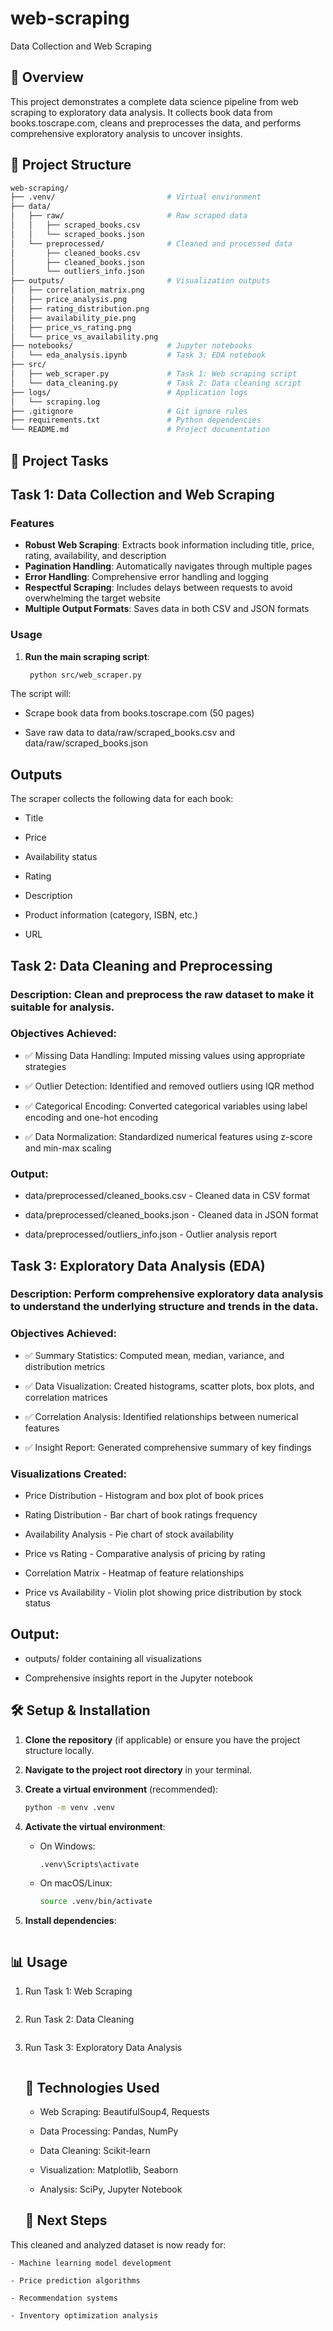 # web-scraping

Data Collection and Web Scraping

## 📌 Overview

This project demonstrates a complete data science pipeline from web scraping to exploratory data analysis. It collects book data from books.toscrape.com, cleans and preprocesses the data, and performs comprehensive exploratory analysis to uncover insights.

## 📂 Project Structure

```bash
web-scraping/
├── .venv/                         # Virtual environment
├── data/
│   ├── raw/                       # Raw scraped data
│   │   ├── scraped_books.csv
│   │   └── scraped_books.json
│   └── preprocessed/              # Cleaned and processed data
│       ├── cleaned_books.csv
│       ├── cleaned_books.json
│       └── outliers_info.json
├── outputs/                       # Visualization outputs
│   ├── correlation_matrix.png
│   ├── price_analysis.png
│   ├── rating_distribution.png
│   ├── availability_pie.png
│   ├── price_vs_rating.png
│   └── price_vs_availability.png
├── notebooks/                     # Jupyter notebooks
│   └── eda_analysis.ipynb         # Task 3: EDA notebook
├── src/
│   ├── web_scraper.py             # Task 1: Web scraping script
│   └── data_cleaning.py           # Task 2: Data cleaning script
├── logs/                          # Application logs
│   └── scraping.log
├── .gitignore                     # Git ignore rules
├── requirements.txt               # Python dependencies
└── README.md                      # Project documentation
```

## 🚀 Project Tasks

## Task 1: Data Collection and Web Scraping

### Features

- **Robust Web Scraping**: Extracts book information including title, price, rating, availability, and description
- **Pagination Handling**: Automatically navigates through multiple pages
- **Error Handling**: Comprehensive error handling and logging
- **Respectful Scraping**: Includes delays between requests to avoid overwhelming the target website
- **Multiple Output Formats**: Saves data in both CSV and JSON formats

### Usage

1. **Run the main scraping script**:
   ```bash
    python src/web_scraper.py
   ```

The script will:

- Scrape book data from books.toscrape.com (50 pages)

- Save raw data to data/raw/scraped_books.csv and data/raw/scraped_books.json

## Outputs

The scraper collects the following data for each book:

- Title

- Price

- Availability status

- Rating

- Description

- Product information (category, ISBN, etc.)

- URL

## Task 2: Data Cleaning and Preprocessing

### Description: Clean and preprocess the raw dataset to make it suitable for analysis.

### Objectives Achieved:

- ✅ Missing Data Handling: Imputed missing values using appropriate strategies

- ✅ Outlier Detection: Identified and removed outliers using IQR method

- ✅ Categorical Encoding: Converted categorical variables using label encoding and one-hot encoding

- ✅ Data Normalization: Standardized numerical features using z-score and min-max scaling

### Output:

- data/preprocessed/cleaned_books.csv - Cleaned data in CSV format

- data/preprocessed/cleaned_books.json - Cleaned data in JSON format

- data/preprocessed/outliers_info.json - Outlier analysis report

## Task 3: Exploratory Data Analysis (EDA)

### Description: Perform comprehensive exploratory data analysis to understand the underlying structure and trends in the data.

### Objectives Achieved:

- ✅ Summary Statistics: Computed mean, median, variance, and distribution metrics

- ✅ Data Visualization: Created histograms, scatter plots, box plots, and correlation matrices

- ✅ Correlation Analysis: Identified relationships between numerical features

- ✅ Insight Report: Generated comprehensive summary of key findings

### Visualizations Created:

- Price Distribution - Histogram and box plot of book prices

- Rating Distribution - Bar chart of book ratings frequency

- Availability Analysis - Pie chart of stock availability

- Price vs Rating - Comparative analysis of pricing by rating

- Correlation Matrix - Heatmap of feature relationships

- Price vs Availability - Violin plot showing price distribution by stock status

## Output:

- outputs/ folder containing all visualizations

- Comprehensive insights report in the Jupyter notebook

## 🛠️ Setup & Installation

1.  **Clone the repository** (if applicable) or ensure you have the project structure locally.
2.  **Navigate to the project root directory** in your terminal.
3.  **Create a virtual environment** (recommended):
    ```bash
    python -m venv .venv
    ```
4.  **Activate the virtual environment**:
    - On Windows:
      ```bash
      .venv\Scripts\activate
      ```
    - On macOS/Linux:
      ```bash
      source .venv/bin/activate
      ```
5.  **Install dependencies**:

    ```bash pip install -r requirements.txt

    ```

## 📊 Usage

1. Run Task 1: Web Scraping

   ```bash python src/web_scraper.py

   ```

2. Run Task 2: Data Cleaning

   ```bash python src/data_cleaning.py

   ```

3. Run Task 3: Exploratory Data Analysis

   ```bash jupyter notebook notebooks/eda_analysis.ipynb

   ```

   ## 🔧 Technologies Used

   - Web Scraping: BeautifulSoup4, Requests

   - Data Processing: Pandas, NumPy

   - Data Cleaning: Scikit-learn

   - Visualization: Matplotlib, Seaborn

   - Analysis: SciPy, Jupyter Notebook

   ## 🎯 Next Steps

This cleaned and analyzed dataset is now ready for:

    - Machine learning model development

    - Price prediction algorithms

    - Recommendation systems

    - Inventory optimization analysis
